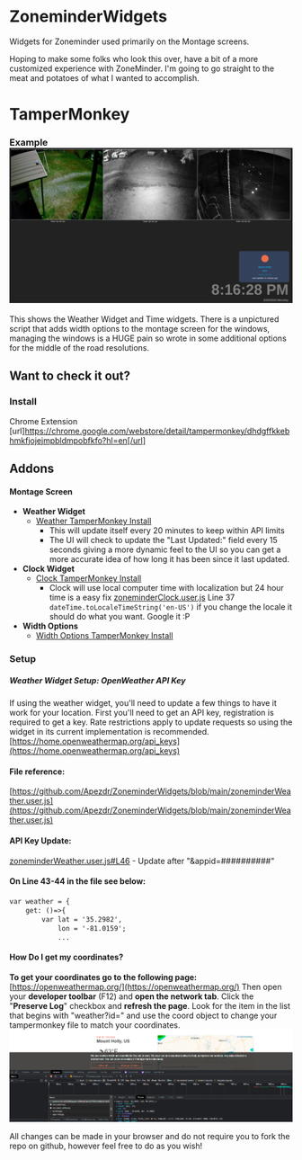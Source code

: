 
# ZoneminderWidgets
Widgets for Zoneminder used primarily on the Montage screens.

Hoping to make some folks who look this over, have a bit of a more customized experience with ZoneMinder. I'm going to go straight to the meat and potatoes of what I wanted to accomplish.

# TamperMonkey

### Example![Example Weather & Clock](https://github.com/Apezdr/ZoneminderWidgets/blob/main/screen-example.png?raw=true)
This shows the Weather Widget and Time widgets. There is a unpictured script that adds width options to the montage screen for the windows, managing the windows is a HUGE pain so wrote in some additional options for the middle of the road resolutions.

## Want to check it out?

### Install
Chrome Extension [url]https://chrome.google.com/webstore/detail/tampermonkey/dhdgffkkebhmkfjojejmpbldmpobfkfo?hl=en[/url]

## Addons

#### Montage Screen

 - **Weather Widget**
	 - [Weather TamperMonkey Install](https://github.com/Apezdr/ZoneminderWidgets/raw/main/zoneminderWeather.user.js)
		 - This will update itself every 20 minutes to keep within API limits
		 - The UI will check to update the "Last Updated:" field every 15 seconds giving a more dynamic feel to the UI so you can get a more accurate idea of how long it has been since it last updated.
 - **Clock Widget**
	 - [Clock TamperMonkey Install](https://github.com/Apezdr/ZoneminderWidgets/raw/main/zoneminderClock.user.js)
		 - Clock will use local computer time with localization but 24 hour time is a easy fix [zoneminderClock.user.js](https://github.com/Apezdr/ZoneminderWidgets/blob/main/zoneminderClock.user.js) Line 37 `dateTime.toLocaleTimeString('en-US')` if you change the locale it should do what you want. Google it  :P
 - **Width Options**
	 - [Width Options TamperMonkey Install](https://github.com/Apezdr/ZoneminderWidgets/raw/main/zoneminderWidthOptions.user.js)

### Setup

##### Weather Widget Setup: OpenWeather API Key
If using the weather widget, you'll need to update a few things to have it work for your location. First you'll need to get an API key, registration is required to get a key. Rate restrictions apply to update requests so using the widget in its current implementation is recommended. [https://home.openweathermap.org/api_keys](https://home.openweathermap.org/api_keys)

#### File reference:
[https://github.com/Apezdr/ZoneminderWidgets/blob/main/zoneminderWeather.user.js](https://github.com/Apezdr/ZoneminderWidgets/blob/main/zoneminderWeather.user.js)

#### API Key Update:
[zoneminderWeather.user.js#L46](https://github.com/Apezdr/ZoneminderWidgets/blob/main/zoneminderWeather.user.js#L46) - Update after "&appid=##########"

#### On Line 43-44 in the file see below:

    var weather = {
        get: ()=>{
            var lat = '35.2982',
                lon = '-81.0159';
                ...

#### How Do I get my coordinates?

**To get your coordinates go to the following page:** [https://openweathermap.org/](https://openweathermap.org/)
Then open your **developer toolbar** (F12) and **open the network tab**. Click the "**Preserve Log**" checkbox and **refresh the page**.
Look for the item in the list that begins with "weather?id=" and use the coord object to change your tampermonkey file to match your coordinates.
![Example Network Request](https://github.com/Apezdr/ZoneminderWidgets/blob/main/Screenshot%202023-02-20%20204830.png?raw=true)

All changes can be made in your browser and do not require you to fork the repo on github, however feel free to do as you wish!
